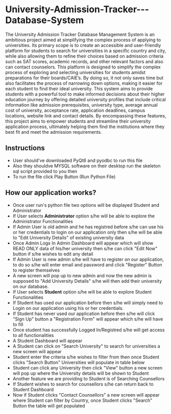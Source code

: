 # University-Admission-Tracker---Database-System
The University Admission Tracker Database Management System is an ambitious project
aimed at simplifying the complex process of applying to universities. Its primary scope is to
create an accessible and user-friendly platform for students to search for universities in a
specific country and city, while also allowing them to refine their choices based on admission
criteria such as SAT scores, academic records, and other relevant factors and also can contact
counselors. This platform is designed to simplify the complex process of exploring and selecting
universities for students amidst preparations for their boards/CAIE’s. By doing so, it not only
saves time but also facilitates the process of narrowing down options, making it easier for each
student to find their ideal university.
This system aims to provide students with a powerful tool to make informed decisions about
their higher education journey by offering detailed university profiles that include critical
information like admission prerequisites, university type, average annual cost of university,
acceptance rate, application deadlines, campus locations, website link and contact details.
By encompassing these features, this project aims to empower students and streamline their
university application process, ultimately helping them find the institutions where they best fit
and meet the admission requirements.


## Instructions
- User should've downloaded PyQt6 and pyodbc to run this file
- Also they shouldve MYSQL software on their desktop run the skeleton sql script provided to you then
- To run the file click Play Button (Run Python File)

## How our application works?
- Once user run's python file two options will be displayed Student and Administrator
- If User selects **Administrator** option s/he will be able to explore the Administrator Functionalities
- If Admin User is old admin and he has registred before s/he can use his or her credentials to login on our application only then s/he will be able 
to "Edit University Details" of existing university data
- Once Admin Logs In Admin Dashboard will appear which will show READ ONLY data of his/her university then s/he can click "Edit Now" button if s/he wishes to edit any detail
- If Admin User is new admin s/he will have to register on our application, to do so s/he will enter email and password and click "Register" Button to register themselves
- A new screen will pop up to new admin and now the new admin is supposed to "Add University Details" s/he will then add their university on our database.
- If User selects **Student** option s/he will be able to explore Student Functionalities
- If Student has used our application before then s/he will simply need to Login on our application using his or her credentials.
- If Student has never used our application before then s/he will click "Sign Up" button a "Registration Form" will appear which s/he will have to fill
- Once student has successfully Logged In/Registred s/he will get access to all functionalities
- A Student Dashboard will appear
- A Student can click on "Search University" to search for universities a new screen will appear
- Student enter the criteria s/he wishes to filter from then once Student clicks "Search Button" Universities will populate in table below
- Student can click any University then click "View" button a new screen will pop up where the University details will be shown to Student
- Another feature we are providing to Student is of Searching Counsellors
- If Student wishes to search for counsellors s/he can return back to Student Dashboard 
- Now if Student clicks "Contact Counsellors" a new screen will appear where Student can filter by Country, once Student clicks "Search" Button the table will get populated
